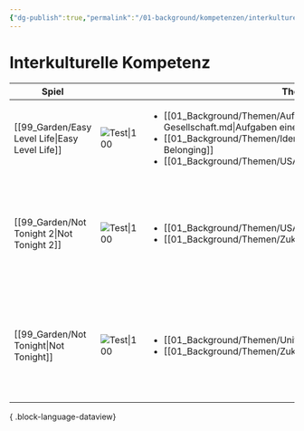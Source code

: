 ```yaml
---
{"dg-publish":true,"permalink":"/01-background/kompetenzen/interkulturelle-kompetenz/","tags":["competence"],"noteIcon":"1"}
---
```


# Interkulturelle Kompetenz
| Spiel                                             |                                                                                               | Themen                                                                                                                                                                                                                                                      | Kompetenzen                                                                                                                                                                                                                                                                                                                | Jgst.                  |
| ------------------------------------------------- | --------------------------------------------------------------------------------------------- | ----------------------------------------------------------------------------------------------------------------------------------------------------------------------------------------------------------------------------------------------------------- | -------------------------------------------------------------------------------------------------------------------------------------------------------------------------------------------------------------------------------------------------------------------------------------------------------------------------- | ---------------------- |
| [[99_Garden/Easy Level Life\|Easy Level Life]] | ![Test\|100](https://img.itch.zone/aW1hZ2UvNzU0NDYvMzQ5NjA5LmdpZg==/794x1000/2QcqJx.gif)      | <ul><li>[[01_Background/Themen/Aufgaben einer Globalen Gesellschaft.md\\|Aufgaben einer Globalen Gesellschaft]]</li><li>[[01_Background/Themen/Identity and Belonging.md\\|Identity and Belonging]]</li><li>[[01_Background/Themen/USA.md\\|USA]]</li></ul> | <ul><li>[[01_Background/Kompetenzen/Interkulturelle Kompetenz.md\\|Interkulturelle Kompetenz]]</li><li>[[01_Background/Kompetenzen/Text- und Medienkompetenz.md\\|Text- und Medienkompetenz]]</li></ul>                                                                                                                    | <ul><li>8-10</li></ul> |
| [[99_Garden/Not Tonight 2\|Not Tonight 2]]     | ![Test\|100](https://images.igdb.com/igdb/image/upload/t_cover_big/co3t2f.webp)               | <ul><li>[[01_Background/Themen/USA.md\\|USA]]</li><li>[[01_Background/Themen/Zukunftsvisionen.md\\|Zukunftsvisionen]]</li></ul>                                                                                                                             | <ul><li>[[01_Background/Kompetenzen/Funktionale Kommunikative Kompetenz.md\\|Funktionale Kommunikative Kompetenz]]</li><li>[[01_Background/Kompetenzen/Interkulturelle Kompetenz.md\\|Interkulturelle Kompetenz]]</li><li>[[01_Background/Kompetenzen/Text- und Medienkompetenz.md\\|Text- und Medienkompetenz]]</li></ul> | <ul><li>Q1/2</li></ul> |
| [[99_Garden/Not Tonight\|Not Tonight]]         | ![Test\|100](https://images.igdb.com/igdb/image/upload/t_cover_big/ttzqxxpoy9fqjt346om5.webp) | <ul><li>[[01_Background/Themen/United Kingdom.md\\|United Kingdom]]</li><li>[[01_Background/Themen/Zukunftsvisionen.md\\|Zukunftsvisionen]]</li></ul>                                                                                                       | <ul><li>[[01_Background/Kompetenzen/Funktionale Kommunikative Kompetenz.md\\|Funktionale Kommunikative Kompetenz]]</li><li>[[01_Background/Kompetenzen/Interkulturelle Kompetenz.md\\|Interkulturelle Kompetenz]]</li><li>[[01_Background/Kompetenzen/Text- und Medienkompetenz.md\\|Text- und Medienkompetenz]]</li></ul> | <ul><li>Q1/2</li></ul> |

{ .block-language-dataview}
